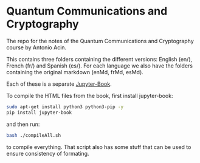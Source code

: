 
# Quantum Communications and Cryptography

The repo for the notes of the Quantum Communications and Cryptography course by Antonio Acin.

This contains three folders containing the different versions: English (en/), French (fr/) and Spanish (es/). For each language we also have the folders containing the original markdown (enMd, frMd, esMd).

Each of these is a separate [Jupyter-Book](https://jupyterbook.org/en/stable/intro.html).

To compile the HTML files from the book, first install jupyter-book:
```bash
sudo apt-get install python3 python3-pip -y
pip install jupyter-book
```
and then run:
```bash
bash ./compileAll.sh
```
to compile everything. That script also has some stuff that can be used to ensure consistency of formating.

